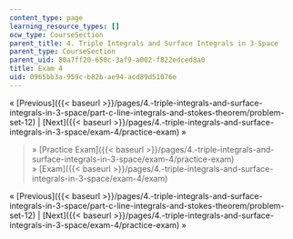 ```yaml
---
content_type: page
learning_resource_types: []
ocw_type: CourseSection
parent_title: 4. Triple Integrals and Surface Integrals in 3-Space
parent_type: CourseSection
parent_uid: 80a7ff20-650c-3af9-a002-f822edced8a0
title: Exam 4
uid: 0965bb3a-959c-b82b-ae94-acd89d51076e
---
```


« [Previous]({{< baseurl >}}/pages/4.-triple-integrals-and-surface-integrals-in-3-space/part-c-line-integrals-and-stokes-theorem/problem-set-12) | [Next]({{< baseurl >}}/pages/4.-triple-integrals-and-surface-integrals-in-3-space/exam-4/practice-exam) »

> » [Practice Exam]({{< baseurl >}}/pages/4.-triple-integrals-and-surface-integrals-in-3-space/exam-4/practice-exam)  
> » [Exam]({{< baseurl >}}/pages/4.-triple-integrals-and-surface-integrals-in-3-space/exam-4/exam)

« [Previous]({{< baseurl >}}/pages/4.-triple-integrals-and-surface-integrals-in-3-space/part-c-line-integrals-and-stokes-theorem/problem-set-12) | [Next]({{< baseurl >}}/pages/4.-triple-integrals-and-surface-integrals-in-3-space/exam-4/practice-exam) »